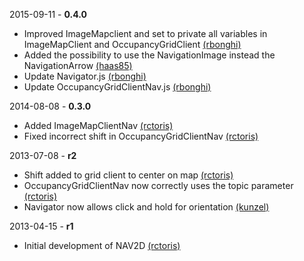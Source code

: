 2015-09-11 - **0.4.0**
 * Improved ImageMapclient and set to private all variables in ImageMapClient and OccupancyGridClient [(rbonghi)](https://github.com/rbonghi/)
 * Added the possibility to use the NavigationImage instead the NavigationArrow [(haas85)](https://github.com/haas85/)
 * Update Navigator.js [(rbonghi)](https://github.com/rbonghi/)
 * Update OccupancyGridClientNav.js [(rbonghi)](https://github.com/rbonghi/)

2014-08-08 - **0.3.0**
 * Added ImageMapClientNav [(rctoris)](https://github.com/rctoris/)
 * Fixed incorrect shift in OccupancyGridClientNav [(rctoris)](https://github.com/rctoris/)

2013-07-08 - **r2**
 * Shift added to grid client to center on map [(rctoris)](https://github.com/rctoris/)
 * OccupancyGridClientNav now correctly uses the topic parameter [(rctoris)](https://github.com/rctoris/)
 * Navigator now allows click and hold for orientation [(kunzel)](https://github.com/kunzel/)

2013-04-15 - **r1**
 * Initial development of NAV2D [(rctoris)](https://github.com/rctoris/)
